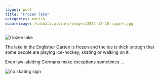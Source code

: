 ```yaml
---
layout: post
title: "Frozen lake"
categories: munich
squareimage: /sabbaticaldiary/images/2022-12-18-square.jpg
---
```

<img src="/sabbaticaldiary/images/2022-12-18.jpg" alt="frozen lake" class="center">

The lake in the Englisher Garten is frozen and the ice is thick enough that some people are playing ice-hockey, skating or walking on it. 

Even law-abiding Germans make exceptions sometimes ...

<img src="/sabbaticaldiary/images/2022-12-18-2.jpg" alt="no skating sign" class="center">